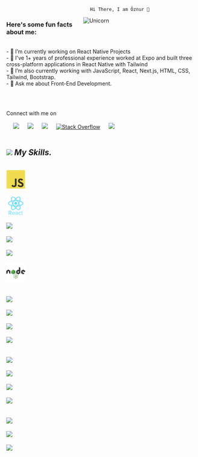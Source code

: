 
                                   Hi There, I am Öznur 👋

 <img align="right" width=300px alt="Unicorn" src="https://media.giphy.com/media/3ohs4BSacFKI7A717y/giphy.gif" />
  <h3> Here's some fun facts about me: </h3> <br>
  - 🔭 I’m currently working on React Native Projects <br>
  - 🌱 I've 1+ years of professional experience worked at Expo and built three cross-platform applications in React Native with Tailwind <br>
  - 🔭 I’m also currently working with JavaScript, React, Next.js, HTML, CSS, Tailwind, Bootstrap.<br>
  - 💬 Ask me about Front-End Development.<br>
 <!-- - 📫 I am also a technical writer at Medium.
    Articles : 
    [],
    [], -->

 

   <br><br>

 
  <p>Connect with me on
<br><br>
&emsp;
<a target="_blank" href="www.linkedin.com/in/oznuroznur"> <img  weight="50" height="20" src="https://img.shields.io/badge/-LinkedIn-0077B5?style=for-the-badge&logo=Linkedin&logoColor=white"></img></a>
&emsp;
<a target="_blank" href="mailto:oznuroznurr26@gmail.com"> <img  weight="50" height="20" src="https://img.shields.io/badge/-Gmail-D14836?style=for-the-badge&logo=Gmail&logoColor=white"></img></a>
&emsp;
<a target="_blank" href="https://twitter.com/aithuzy"> <img   weight="50" height="20" src="https://img.shields.io/badge/-Twitter-1DA1F2?style=for-the-badge&logo=Twitter&logoColor=white"></img></a>
&emsp;
<a href="https://stackoverflow.com/users/17683383/Öznur-Öznur"><img   weight="50" height="20" src="https://img.shields.io/badge/Stack Overflow-f48024?style=flat&logo=stackoverflow&logoColor=white" alt="Stack Overflow" /></a>
&emsp;
<a href="discordapp.com/users/590442113431502850"><img  weight="50" height="20" src="https://img.shields.io/badge/Discord-5865F2?style=for-the-badge&logo=discord&logoColor=white"/></a>
    
  <br>
                                                        <!-- 
&emsp;
<a target="_blank" href="https://medium.com/@ahmedbilal575"><img src="https://img.shields.io/badge/Medium-12100E?style=for-the-badge&logo=medium&logoColor=white"></img></a> -->
<br>
</p>

## <img src="https://media.giphy.com/media/ObNTw8Uzwy6KQ/giphy.gif" width="30px">&nbsp;***My Skills.***
<p align="left">

 <code> <img weight="20" height="50" src="https://raw.githubusercontent.com/devicons/devicon/master/icons/javascript/javascript-original.svg"> </code>
 <code> <img weight="20" height="50" src="https://raw.githubusercontent.com/devicons/devicon/master/icons/react/react-original-wordmark.svg"> </code>
<code> <img weight="20" height="50" src="https://img.shields.io/badge/React_Native-20232A?style=for-the-badge&logo=react&logoColor=61DAFB"> </code>
  <code> <img weight="20" height="50" src="https://img.shields.io/badge/Expo-1B1F23?style=for-the-badge&logo=expo&logoColor=white"> </code>
  <code> <img weight="20" height="30" src="https://img.shields.io/badge/Tailwind_CSS-38B2AC?style=for-the-badge&logo=tailwind-css&logoColor=white"> </code>
 <code> <img weight="20" height="50" src="https://raw.githubusercontent.com/devicons/devicon/master/icons/nodejs/nodejs-original-wordmark.svg"> </code>
 <br>
 <code> <img weight="20" height="30" src="https://img.shields.io/badge/Bootstrap-563D7C?style=for-the-badge&logo=bootstrap&logoColor=white"> </code>
 <code> <img weight="20" height="30" src="https://img.shields.io/badge/next%20js-000000?style=for-the-badge&logo=nextdotjs&logoColor=white"> </code>
 <code> <img weight="20" height="30" src="https://img.shields.io/badge/Node%20js-339933?style=for-the-badge&logo=nodedotjs&logoColor=white"> </code>
  <code> <img weight="20" height="30" src="https://img.shields.io/badge/Postman-FF6C37?style=for-the-badge&logo=Postman&logoColor=white"> </code>
  <br>
 <code> <img weight="20" height="30" src="https://img.shields.io/badge/Redux-593D88?style=for-the-badge&logo=redux&logoColor=white"> </code>
 <code> <img weight="20" height="30" src="https://img.shields.io/badge/VSCode-0078D4?style=for-the-badge&logo=visual%20studio%20code&logoColor=white"> </code>
 <code> <img weight="20" height="30" src="https://img.shields.io/badge/Figma-F24E1E?style=for-the-badge&logo=figma&logoColor=white"> </code>
<code> <img weight="20" height="30" src="https://img.shields.io/badge/eslint-3A33D1?style=for-the-badge&logo=eslint&logoColor=white"> </code>
<br>
<code> <img weight="20" height="30" src="https://img.shields.io/badge/prettier-1A2C34?style=for-the-badge&logo=prettier&logoColor=F7BA3E"> </code>
<code> <img weight="20" height="30" src="https://img.shields.io/badge/GIT-E44C30?style=for-the-badge&logo=git&logoColor=white"> </code>
<code> <img weight="20" height="30" src="https://img.shields.io/badge/Jira-0052CC?style=for-the-badge&logo=Jira&logoColor=white"> </code>

 
 
  
  


